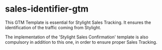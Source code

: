 # sales-identifier-gtm

This GTM Template is essential for Stylight Sales Tracking. 
It ensures the identification of the traffic coming from Stylight. 

The implementation of the 'Stylight Sales Confirmation' template is also compulsory in addition to this one, in order to ensure proper Sales Tracking.
